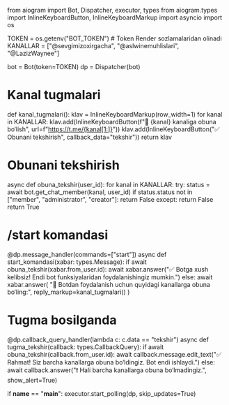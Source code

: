 from aiogram import Bot, Dispatcher, executor, types
from aiogram.types import InlineKeyboardButton, InlineKeyboardMarkup
import asyncio
import os

TOKEN = os.getenv("BOT_TOKEN")  # Token Render sozlamalaridan olinadi
KANALLAR = ["@sevgimizoxirgacha", "@aslwinemuhlislari", "@LazizWaynee"]

bot = Bot(token=TOKEN)
dp = Dispatcher(bot)

# Kanal tugmalari
def kanal_tugmalari():
    klav = InlineKeyboardMarkup(row_width=1)
    for kanal in KANALLAR:
        klav.add(InlineKeyboardButton(f"📢 {kanal} kanaliga obuna bo‘lish", url=f"https://t.me/{kanal[1:]}"))
    klav.add(InlineKeyboardButton("✅ Obunani tekshirish", callback_data="tekshir"))
    return klav

# Obunani tekshirish
async def obuna_tekshir(user_id):
    for kanal in KANALLAR:
        try:
            status = await bot.get_chat_member(kanal, user_id)
            if status.status not in ["member", "administrator", "creator"]:
                return False
        except:
            return False
    return True

# /start komandasi
@dp.message_handler(commands=["start"])
async def start_komandasi(xabar: types.Message):
    if await obuna_tekshir(xabar.from_user.id):
        await xabar.answer("✅ Botga xush kelibsiz! Endi bot funksiyalaridan foydalanishingiz mumkin.")
    else:
        await xabar.answer(
            "🚫 Botdan foydalanish uchun quyidagi kanallarga obuna bo‘ling:",
            reply_markup=kanal_tugmalari()
        )

# Tugma bosilganda
@dp.callback_query_handler(lambda c: c.data == "tekshir")
async def tugma_tekshir(callback: types.CallbackQuery):
    if await obuna_tekshir(callback.from_user.id):
        await callback.message.edit_text("✅ Rahmat! Siz barcha kanallarga obuna bo‘ldingiz. Bot endi ishlaydi.")
    else:
        await callback.answer("❗ Hali barcha kanallarga obuna bo‘lmadingiz.", show_alert=True)

if __name__ == "__main__":
    executor.start_polling(dp, skip_updates=True)
